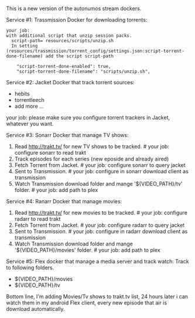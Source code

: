 This is a new version of the autonumos stream dockers.

Service #1: Trassmission Docker for downloading torrents:
    
    your job: 
    with additional script that unzip session packs.
      script-path= resources/scripts/unzip.sh
      In setting (resources/trassmission/torrent_config/settings.json:script-torrent-done-filename) add the script script-path
      
        "script-torrent-done-enabled": true,
        "script-torrent-done-filename": "scripts/unzip.sh",
       

Service #2: Jacket Docker that track torrent sources:
  - hebits
  - torrentleech
  - add more ...

  your job: 
  please make sure you configure torrent trackers in Jacket, whatever you want.


Service #3: Sonarr Docker that manage TV shows:
1. Read http://trakt.tv/ for new TV shows to be tracked. # your job: configure sonarr to read trakt
2. Track episodes for each series (new eposide and already aired)
3. Fetch Torrent from Jacket. # your job: configure sonarr to query jacket
4. Sent to Transmission.  # your job: configure in sonarr download client as transmission
5. Watch Transmission download folder and mange '${VIDEO_PATH}/tv' folder. # your job: add path to plex


Service #4: Ranarr Docker that manage movies:
1. Read http://trakt.tv/ for new movies to be tracked.  # your job: configure radarr to read trakt
2. Fetch Torrent from Jacket. # your job: configure radarr to query jacket
4. Sent to Transmission. # your job: configure in radarr download client as transmission
5. Watch Transmission download folder and mange '${VIDEO_PATH}/movies' folder.  # your job: add path to plex

Service #5: Flex docker that manage a media server and track watch:
Track to following folders.
 - ${VIDEO_PATH}/movies
 - ${VIDEO_PATH}/tv



Bottom line,
I'm adding Movies/Tv shows to trakt.tv list, 24 hours later i can watch them in my android Flex client, every new episode that air is download automatically. 